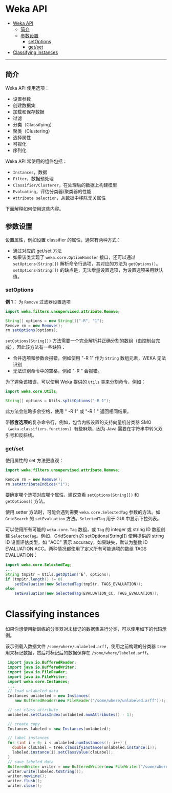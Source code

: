 # Weka API
- [Weka API](#weka-api)
  - [简介](#简介)
  - [参数设置](#参数设置)
    - [setOptions](#setoptions)
    - [get/set](#getset)
- [Classifying instances](#classifying-instances)

***

## 简介

Weka API 使用选项：

- 设置参数
- 创建数据集
- 加载和保存数据
- 过滤
- 分类（Classifying）
- 聚类（Clustering）
- 选择属性
- 可视化
- 序列化

Weka API 常使用的组件包括：
- `Instances`，数据
- `Filter`，数据预处理
- `Classifier/Clusterer`，在处理后的数据上构建模型
- `Evaluating`，评估分类器/聚类器的性能
- `Attribute selection`，从数据中移除无关属性

下面解释如何使用这些内容。

## 参数设置

设置属性，例如设置 classifier 的属性，通常有两种方式：

- 通过对应的 get/set 方法
- 如果该类实现了 `weka.core.OptionHandler` 接口，还可以通过 `setOptions(String[])` 解析命令行选项，其对应的方法为 `getOptions()`。`setOptions(String[])` 的缺点是，无法增量设置选项，为设置选项采用默认值。

### setOptions

**例 1：** 为 `Remove` 过滤器设置选项

```java
import weka.filters.unsupervised.attribute.Remove;

String[] options = new String[]{"-R", "1"};
Remove rm = new Remove();
rm.setOptions(options);
```

`setOptions(String[])` 方法需要一个完全解析并正确分割的数组（由控制台完成），因此该方法有一些缺陷：

- 合并选项和参数会报错，例如使用 "-R 1" 作为 `String` 数组元素，WEKA 无法识别
- 无法识别命令中的空格，例如 "-R " 会报错。

为了避免该错误，可以使用 Weka 提供的 `Utils` 类来分割命令，例如：

```java
import weka.core.Utils;

String[] options = Utils.splitOptions("-R 1");
```

此方法会忽略多余空格，使用 " -R 1" 或 "-R 1 " 返回相同结果。

带**嵌套选项**的复杂命令行，例如，包含内核设置的支持向量机分类器 SMO（`weka.classifiers.functions`）有些麻烦，因为 Java 需要在字符串中转义双引号和反斜线。

### get/set

使用属性的 set 方法更直观：

```java
import weka.filters.unsupervised.attribute.Remove;

Remove rm = new Remove();
rm.setAttributeIndices("1");
```

要确定哪个选项对应哪个属性，建议查看 `setOptions(String[])` 和 `getOptions()` 方法。

使用 setter 方法时，可能会遇到需要 `weka.core.SelectedTag` 参数的方法。如 `GridSearch` 的 `setEvaluation` 方法。`SelectedTag` 用于 GUI 中显示下拉列表。

可以使用所有可能的 `weka.core.Tag` 数组，或 `Tag` 的 integer 或 string ID 数组创建 `SelectedTag`。例如，GridSearch 的 setOptions(String[]) 使用提供的 string ID 设置评估类型，如 "ACC" 表示 accuracy，如果缺失，默认为整数 ID EVALUATION ACC。两种情况都使用了定义所有可能选项的数组 TAGS EVALUATION：

```java
import weka.core.SelectedTag;
...
String tmpStr = Utils.getOption(’E’, options);
if (tmpStr.length() != 0)
    setEvaluation(new SelectedTag(tmpStr, TAGS_EVALUATION));
else
    setEvaluation(new SelectedTag(EVALUATION_CC, TAGS_EVALUATION));
```

# Classifying instances
如果你想使用新训练的分类器对未标记的数据集进行分类，可以使用如下的代码示例。

该示例载入数据文件 `/some/where/unlabeled.arff`，使用之前构建的分类器 `tree` 用来标记数据，然后将标记后的数据保存在 `/some/where/labeled.arff`。
```java
 import java.io.BufferedReader;
 import java.io.BufferedWriter;
 import java.io.FileReader;
 import java.io.FileWriter;
 import weka.core.Instances;
 ...
 // load unlabeled data
 Instances unlabeled = new Instances(
    new BufferedReader(new FileReader("/some/where/unlabeled.arff")));

 // set class attribute
 unlabeled.setClassIndex(unlabeled.numAttributes() - 1);

 // create copy
 Instances labeled = new Instances(unlabeled);

 // label instances
 for (int i = 0; i < unlabeled.numInstances(); i++) {
   double clsLabel = tree.classifyInstance(unlabeled.instance(i));
   labeled.instance(i).setClassValue(clsLabel);
 }
 // save labeled data
 BufferedWriter writer = new BufferedWriter(new FileWriter("/some/where/labeled.arff"));
 writer.write(labeled.toString());
 writer.newLine();
 writer.flush();
 writer.close();
```
